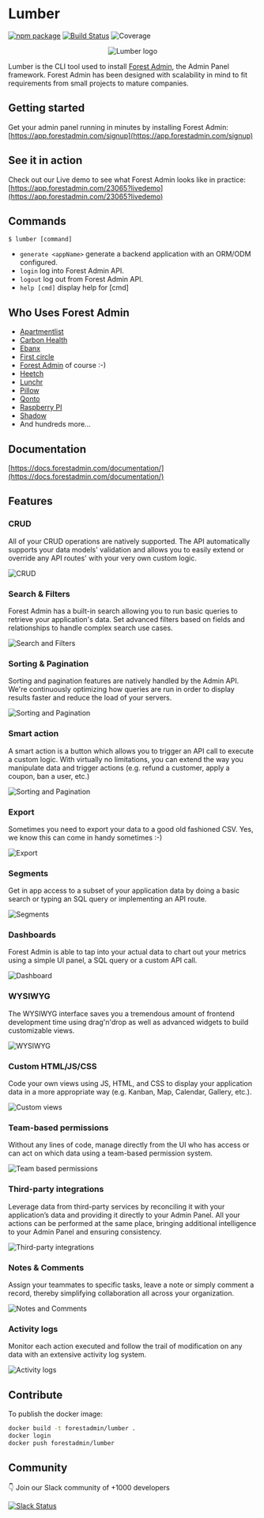 # Lumber
[![npm package](https://badge.fury.io/js/lumber-cli.svg)](https://badge.fury.io/js/lumber-cli)
[![Build Status](https://travis-ci.org/ForestAdmin/lumber.svg?branch=devel)](https://travis-ci.org/ForestAdmin/lumber)
![Coverage](https://img.shields.io/badge/coverage-78%25%0A-critical)

<p align="center">
  <img src="https://github.com/ForestAdmin/lumber/blob/master/assets/lumber-logo.png?raw=true" alt="Lumber logo">
</p>

Lumber is the CLI tool used to install [Forest Admin](https://www.forestadmin.com), the Admin Panel framework.
Forest Admin has been designed with scalability in mind to fit requirements from small projects to mature companies.

## Getting started

Get your admin panel running in minutes by installing Forest Admin:
[https://app.forestadmin.com/signup](https://app.forestadmin.com/signup)

## See it in action

Check out our Live demo to see what Forest Admin looks like in practice:
[https://app.forestadmin.com/23065?livedemo](https://app.forestadmin.com/23065?livedemo)

## Commands

`$ lumber [command]`

- `generate <appName>`      generate a backend application with an ORM/ODM configured.
- `login`                   log into Forest Admin API.
- `logout`                  log out from Forest Admin API.
- `help [cmd]`              display help for [cmd]

## Who Uses Forest Admin
- [Apartmentlist](https://www.apartmentlist.com)
- [Carbon Health](https://carbonhealth.com)
- [Ebanx](https://www.ebanx.com)
- [First circle](https://www.firstcircle.ph)
- [Forest Admin](https://www.forestadmin.com) of course :-)
- [Heetch](https://www.heetch.com)
- [Lunchr](https://www.lunchr.co)
- [Pillow](https://www.pillow.com)
- [Qonto](https://www.qonto.eu)
- [Raspberry PI](https://www.raspberrypi.org/)
- [Shadow](https://shadow.tech)
- And hundreds more…

## Documentation
[https://docs.forestadmin.com/documentation/](https://docs.forestadmin.com/documentation/)

## Features

### CRUD
All of your CRUD operations are natively supported. The API automatically
supports your data models' validation and allows you to easily extend or
override any API routes' with your very own custom logic.

<img src="https://www.forestadmin.com/public/img/illustrations-dev/screens/crud.jpg" alt="CRUD">

### Search & Filters
Forest Admin has a built-in search allowing you to run basic queries to
retrieve your application's data. Set advanced filters based on fields and
relationships to handle complex search use cases.

<img src="https://www.forestadmin.com/public/img/illustrations-dev/screens/search.jpg" alt="Search and Filters">

### Sorting & Pagination
Sorting and pagination features are natively handled by the Admin API. We're
continuously optimizing how queries are run in order to display results faster
and reduce the load of your servers.

<img src="https://www.forestadmin.com/public/img/illustrations-dev/screens/sorting.jpg" alt="Sorting and Pagination">

### Smart action
A smart action is a button which allows you to trigger an API call to execute
a custom logic. With virtually no limitations, you can extend the way you
manipulate data and trigger actions (e.g. refund a customer, apply a coupon,
ban a user, etc.)

<img src="https://www.forestadmin.com/public/img/illustrations-dev/screens/custom.jpg" alt="Sorting and Pagination">

### Export
Sometimes you need to export your data to a good old fashioned CSV. Yes, we
know this can come in handy sometimes :-)

<img src="https://www.forestadmin.com/public/img/illustrations-dev/screens/export.jpg" alt="Export">

### Segments
Get in app access to a subset of your application data by doing a basic search
or typing an SQL query or implementing an API route.

<img src="https://www.forestadmin.com/public/img/illustrations-dev/screens/segments.jpg" alt="Segments">

### Dashboards
Forest Admin is able to tap into your actual data to chart out your metrics
using a simple UI panel, a SQL query or a custom API call.

<img src="https://www.forestadmin.com/public/img/illustrations-dev/screens/dashboard.jpg" alt="Dashboard">

### WYSIWYG
The WYSIWYG interface saves you a tremendous amount of frontend development
time using drag'n'drop as well as advanced widgets to build customizable views.

<img src="https://www.forestadmin.com/public/img/illustrations-dev/screens/wysiwyg.jpg" alt="WYSIWYG">

### Custom HTML/JS/CSS
Code your own views using JS, HTML, and CSS to display your application data in
a more appropriate way (e.g. Kanban, Map, Calendar, Gallery, etc.).

<img src="https://www.forestadmin.com/public/img/illustrations-dev/screens/customhtml.jpg" alt="Custom views">

### Team-based permissions
Without any lines of code, manage directly from the UI who has access or can
act on which data using a team-based permission system.

<img src="https://www.forestadmin.com/public/img/illustrations-dev/screens/team.jpg" alt="Team based permissions">

### Third-party integrations
Leverage data from third-party services by reconciling it with your
application’s data and providing it directly to your Admin Panel. All your
actions can be performed at the same place, bringing additional intelligence to
your Admin Panel and ensuring consistency.

<img src="https://www.forestadmin.com/public/img/illustrations-dev/screens/integration.jpg" alt="Third-party integrations">

### Notes & Comments
Assign your teammates to specific tasks, leave a note or simply comment a
record, thereby simplifying collaboration all across your organization.

<img src="https://www.forestadmin.com/public/img/illustrations-dev/screens/notes.jpg" alt="Notes and Comments">

### Activity logs
Monitor each action executed and follow the trail of modification on any data
with an extensive activity log system.

<img src="https://www.forestadmin.com/public/img/illustrations-dev/screens/activity.jpg" alt="Activity logs">

## Contribute

To publish the docker image:
```sh
docker build -t forestadmin/lumber .
docker login
docker push forestadmin/lumber
```

## Community

👇 Join our Slack community of +1000 developers

[![Slack Status](http://community.forestadmin.com/badge.svg)](https://community.forestadmin.com)
